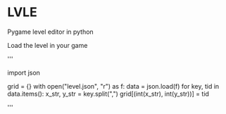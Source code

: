 # LVLE
Pygame level editor in python


Load the level in your game 

'''

import json


grid = {}
with open("level.json", "r") as f:
    data = json.load(f)
    for key, tid in data.items():
        x_str, y_str = key.split(",")
        grid[(int(x_str), int(y_str))] = tid

'''